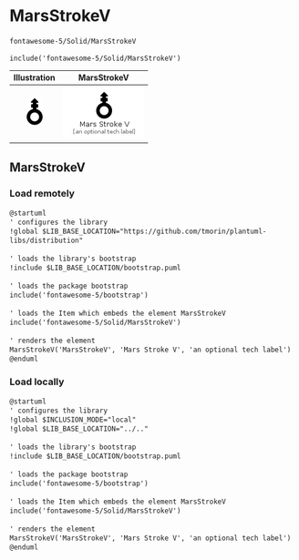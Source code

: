 # MarsStrokeV


```text
fontawesome-5/Solid/MarsStrokeV
```

```text
include('fontawesome-5/Solid/MarsStrokeV')
```



| Illustration | MarsStrokeV |
| :---: | :---: |
| ![illustration for Illustration](../../fontawesome-5/Solid/MarsStrokeV.png) | ![illustration for MarsStrokeV](../../fontawesome-5/Solid/MarsStrokeV.Local.png) |




## MarsStrokeV

### Load remotely
```plantuml
@startuml
' configures the library
!global $LIB_BASE_LOCATION="https://github.com/tmorin/plantuml-libs/distribution"

' loads the library's bootstrap
!include $LIB_BASE_LOCATION/bootstrap.puml

' loads the package bootstrap
include('fontawesome-5/bootstrap')

' loads the Item which embeds the element MarsStrokeV
include('fontawesome-5/Solid/MarsStrokeV')

' renders the element
MarsStrokeV('MarsStrokeV', 'Mars Stroke V', 'an optional tech label')
@enduml
```

### Load locally
```plantuml
@startuml
' configures the library
!global $INCLUSION_MODE="local"
!global $LIB_BASE_LOCATION="../.."

' loads the library's bootstrap
!include $LIB_BASE_LOCATION/bootstrap.puml

' loads the package bootstrap
include('fontawesome-5/bootstrap')

' loads the Item which embeds the element MarsStrokeV
include('fontawesome-5/Solid/MarsStrokeV')

' renders the element
MarsStrokeV('MarsStrokeV', 'Mars Stroke V', 'an optional tech label')
@enduml
```

